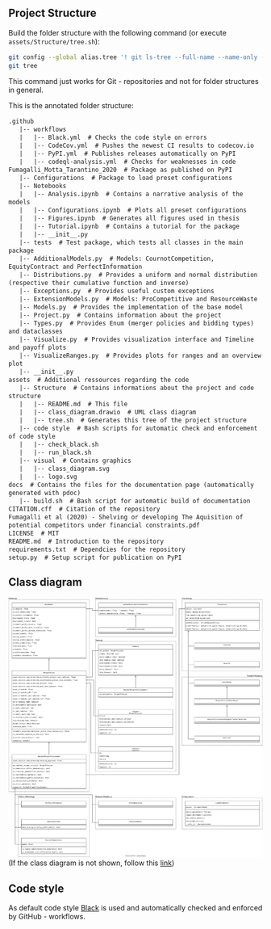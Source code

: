 ## Project Structure

Build the folder structure with the following command (or execute `assets/Structure/tree.sh`):

```bash
git config --global alias.tree '! git ls-tree --full-name --name-only -t -r HEAD | sed -e "s/[^-][^\/]*\//   |/g" -e "s/|\([^ ]\)/|-- \1/"'
git tree
```

This command just works for Git - repositories and not for folder structures in general.


This is the annotated folder structure:
```
.github
   |-- workflows
   |   |-- Black.yml  # Checks the code style on errors
   |   |-- CodeCov.yml  # Pushes the newest CI results to codecov.io
   |   |-- PyPI.yml  # Publishes releases automatically on PyPI
   |   |-- codeql-analysis.yml  # Checks for weaknesses in code
Fumagalli_Motta_Tarantino_2020  # Package as published on PyPI
   |-- Configurations  # Package to load preset configurations
   |-- Notebooks
   |   |-- Analysis.ipynb  # Contains a narrative analysis of the models
   |   |-- Configurations.ipynb  # Plots all preset configurations
   |   |-- Figures.ipynb  # Generates all figures used in thesis
   |   |-- Tutorial.ipynb  # Contains a tutorial for the package
   |   |-- __init__.py
   |-- tests  # Test package, which tests all classes in the main package
   |-- AdditionalModels.py  # Models: CournotCompetition, EquityContract and PerfectInformation
   |-- Distributions.py  # Provides a uniform and normal distribution (respective their cumulative function and inverse)
   |-- Exceptions.py  # Provides useful custom exceptions
   |-- ExtensionModels.py  # Models: ProCompetitive and ResourceWaste
   |-- Models.py  # Provides the implementation of the base model
   |-- Project.py  # Contains information about the project
   |-- Types.py  # Provides Enum (merger policies and bidding types) and dataclasses
   |-- Visualize.py  # Provides visualization interface and Timeline and payoff plots
   |-- VisualizeRanges.py  # Provides plots for ranges and an overview plot
   |-- __init__.py
assets  # Additional ressources regarding the code
   |-- Structure  # Contains informations about the project and code structure
   |   |-- README.md  # This file
   |   |-- class_diagram.drawio  # UML class diagram
   |   |-- tree.sh  # Generates this tree of the project structure
   |-- code style  # Bash scripts for automatic check and enforcement of code style
   |   |-- check_black.sh
   |   |-- run_black.sh
   |-- visual  # Contains graphics
   |   |-- class_diagram.svg
   |   |-- logo.svg
docs  # Contains the files for the documentation page (automatically generated with pdoc)
   |-- build.sh  # Bash script for automatic build of documentation
CITATION.cff  # Citation of the repository
Fumagalli et al (2020) - Shelving or developing The Aquisition of potential competitors under financial constraints.pdf
LICENSE  # MIT
README.md  # Introduction to the repository
requirements.txt  # Dependcies for the repository
setup.py  # Setup script for publication on PyPI
```

## Class diagram

![Class diagram](../visual/class_diagram.svg) (If the class diagram is not shown, follow this [link](https://github.com/manuelbieri/Fumagalli_2020/blob/master/assets/visual/class_diagram.svg))


## Code style

As default code style [Black](https://black.readthedocs.io/en/stable/the_black_code_style/current_style.html) is used and
automatically checked and enforced by GitHub - workflows.
